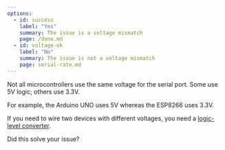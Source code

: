```yaml
---
options:
  - id: success
    label: "Yes"
    summary: The issue is a voltage mismatch
    page: /done.md
  - id: voltage-ok
    label: "No"
    summary: The issue is not a voltage mismatch
    page: serial-rate.md
---
```


Not all microcontrollers use the same voltage for the serial port.
Some use 5V logic; others use 3.3V.

For example, the Arduino UNO uses 5V whereas the ESP8266 uses 3.3V.

If you need to wire two devices with different voltages, you need a [logic-level converter](https://www.amazon.com/dp/B00NAY2BBY?tag=bblanchon0b-20).

Did this solve your issue?